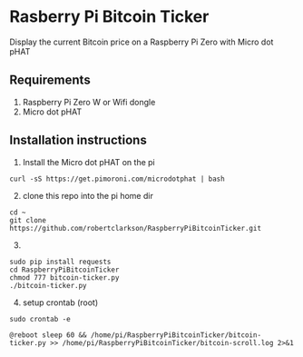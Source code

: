 # Rasberry Pi Bitcoin Ticker
Display the current Bitcoin price on a Raspberry Pi Zero with Micro dot pHAT

## Requirements
1. Raspberry Pi Zero W or Wifi dongle
2. Micro dot pHAT

## Installation instructions

1. Install the Micro dot pHAT on the pi
```
curl -sS https://get.pimoroni.com/microdotphat | bash
```
2. clone this repo into the pi home dir
```
cd ~
git clone https://github.com/robertclarkson/RaspberryPiBitcoinTicker.git

```
3.
```
sudo pip install requests
cd RaspberryPiBitcoinTicker
chmod 777 bitcoin-ticker.py
./bitcoin-ticker.py
```
4. setup crontab (root)
```
sudo crontab -e

@reboot sleep 60 && /home/pi/RaspberryPiBitcoinTicker/bitcoin-ticker.py >> /home/pi/RaspberryPiBitcoinTicker/bitcoin-scroll.log 2>&1
```
